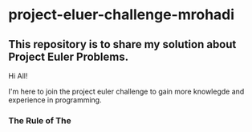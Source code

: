 # project-eluer-challenge-mrohadi
## This repository is to share my solution about Project Euler Problems.


Hi All!

I'm here to join the project euler challenge to gain more knowlegde and experience in programming.
### The Rule of The 
